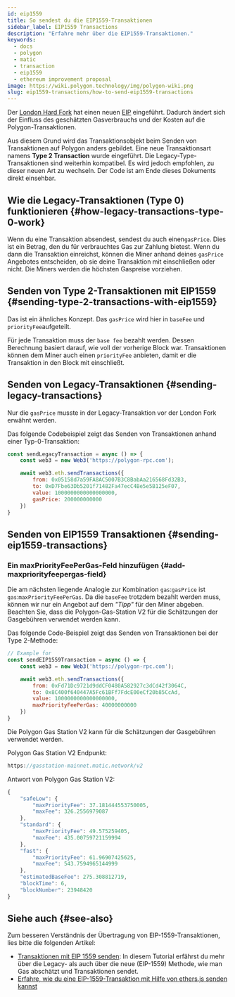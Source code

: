 ```yaml
---
id: eip1559
title: So sendest du die EIP1559-Transaktionen
sidebar_label: EIP1559 Transactions
description: "Erfahre mehr über die EIP1559-Transaktionen."
keywords:
  - docs
  - polygon
  - matic
  - transaction
  - eip1559
  - ethereum improvement proposal
image: https://wiki.polygon.technology/img/polygon-wiki.png
slug: eip1559-transactions/how-to-send-eip1559-transactions
---
```


Der [London Hard Fork](https://blog.polygon.technology/eip-1559-upgrades-are-going-live-on-polygon-mainnet/) hat einen neuen [EIP](https://eips.ethereum.org/EIPS/eip-1559) eingeführt. Dadurch ändert sich der Einfluss des geschätzten Gasverbrauchs und der Kosten auf die Polygon-Transaktionen.

Aus diesem Grund wird das Transaktionsobjekt beim Senden von Transaktionen auf Polygon anders gebildet. Eine neue Transaktionsart namens **Type 2 Transaction** wurde eingeführt. Die Legacy-Type-Transaktionen sind weiterhin kompatibel. Es wird jedoch empfohlen, zu dieser neuen Art zu wechseln. Der Code ist am Ende dieses Dokuments direkt einsehbar.

## Wie die Legacy-Transaktionen (Type 0) funktionieren {#how-legacy-transactions-type-0-work}


Wenn du eine Transaktion absendest, sendest du auch einen`gasPrice`. Dies ist ein Betrag, den du für verbrauchtes Gas zur Zahlung bietest. Wenn du dann die Transaktion einreichst, können die Miner anhand deines `gasPrice` Angebotes entscheiden, ob sie deine Transaktion mit einschließen oder nicht. Die Miners werden die höchsten Gaspreise vorziehen.

## Senden von Type 2-Transaktionen mit EIP1559 {#sending-type-2-transactions-with-eip1559}

Das ist ein ähnliches Konzept. Das `gasPrice` wird hier in `baseFee` und `priorityFee`aufgeteilt.

Für jede Transaktion muss der `base fee` bezahlt werden. Dessen Berechnung basiert darauf, wie voll der vorherige Block war. Transaktionen können dem Miner auch einen `priorityFee` anbieten, damit er die Transaktion in den Block mit einschließt.

## Senden von Legacy-Transaktionen {#sending-legacy-transactions}

Nur die `gasPrice` musste in der Legacy-Transaktion vor der London Fork erwähnt werden.

Das folgende Codebeispiel zeigt das Senden von Transaktionen anhand einer Typ-0-Transaktion:

```jsx
const sendLegacyTransaction = async () => {
    const web3 = new Web3('https://polygon-rpc.com');

    await web3.eth.sendTransactions({
        from: 0x05158d7a59FA8AC5007B3C8BabAa216568Fd32B3,
        to: 0xD7Fbe63Db5201f71482Fa47ecC4Be5e5B125eF07,
        value: 1000000000000000000,
        gasPrice: 200000000000
    })
}
```

## Senden von EIP1559 Transaktionen {#sending-eip1559-transactions}

### Ein maxPriorityFeePerGas-Feld hinzufügen {#add-maxpriorityfeepergas-field}

Die am nächsten liegende Analogie zur Kombination `gas`:`gasPrice` ist `gas`:`maxPriorityFeePerGas`. Da die `baseFee` trotzdem bezahlt werden muss, können wir nur ein Angebot auf dem *"Tipp"* für den Miner abgeben. Beachten Sie, dass die Polygon-Gas-Station V2 für die Schätzungen der Gasgebühren verwendet werden kann.

Das folgende Code-Beispiel zeigt das Senden von Transaktionen bei der Type 2-Methode:

```jsx
// Example for
const sendEIP1559Transaction = async () => {
    const web3 = new Web3('https://polygon-rpc.com');

    await web3.eth.sendTransactions({
        from: 0xFd71Dc9721d9ddCF0480A582927c3dCd42f3064C,
        to: 0x8C400f640447A5Fc61BFf7FdcE00eCf20b85CcAd,
        value: 1000000000000000000,
        maxPriorityFeePerGas: 40000000000
    })
}
```

Die Polygon Gas Station V2 kann für die Schätzungen der Gasgebühren verwendet werden.

Polygon Gas Station V2 Endpunkt:

```jsx
https://gasstation-mainnet.matic.network/v2
```

Antwort von Polygon Gas Station V2:

```jsx
{
	"safeLow": {
		"maxPriorityFee": 37.181444553750005,
		"maxFee": 326.2556979087
	},
	"standard": {
		"maxPriorityFee": 49.575259405,
		"maxFee": 435.00759721159994
	},
	"fast": {
		"maxPriorityFee": 61.96907425625,
		"maxFee": 543.7594965144999
	},
	"estimatedBaseFee": 275.308812719,
	"blockTime": 6,
	"blockNumber": 23948420
}
```

## Siehe auch {#see-also}

Zum besseren Verständnis der Übertragung von EIP-1559-Transaktionen, lies bitte die folgenden Artikel:

* [Transaktionen mit EIP 1559 senden](https://docs.alchemy.com/alchemy/guides/eip-1559/send-tx-eip-1559): In diesem Tutorial erfährst du mehr über die Legacy- als auch über die neue (EIP-1559) Methode, wie man Gas abschätzt und Transaktionen sendet.
* [Erfahre, wie du eine EIP-1559-Transaktion mit Hilfe von ethers.js senden kannst](https://www.quicknode.com/guides/web3-sdks/how-to-send-an-eip-1559-transaction)
